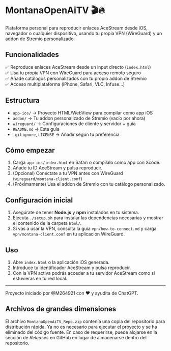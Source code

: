 # MontanaOpenAiTV 🎬🔥

Plataforma personal para reproducir enlaces AceStream desde iOS, navegador o cualquier dispositivo,
usando tu propia VPN (WireGuard) y un addon de Stremio personalizado.

## Funcionalidades

✅ Reproduce enlaces AceStream desde un input directo (`index.html`)  
✅ Usa tu propia VPN con WireGuard para acceso remoto seguro  
✅ Añade catálogos personalizados con tu propio addon de Stremio  
✅ Acceso multiplataforma (iPhone, Safari, VLC, Infuse...)

## Estructura

- `app-ios/` → Proyecto HTML/WebView para compilar como app iOS
- `addon/` → Tu addon personalizado de Stremio (vacío por ahora)
- `wireguard/` → Configuraciones de cliente y servidor + guía
- `README.md` → Esta guía
- `.gitignore`, `LICENSE` → Añadir según tu preferencia

## Cómo empezar

1. Carga `app-ios/index.html` en Safari o compílalo como app con Xcode.
2. Añade tu ID AceStream y pulsa reproducir.
3. (Opcional) Conéctate a tu VPN antes con WireGuard (`wireguard/montana-client.conf`)
4. (Próximamente) Usa el addon de Stremio con tu catálogo personalizado.

## Configuración inicial

1. Asegúrate de tener **Node.js** y **npm** instalados en tu sistema.
2. Ejecuta `./setup.sh` para instalar las dependencias necesarias y mostrar el contenido de la carpeta `html/`.
3. Si vas a usar la VPN, consulta la guía `vpn/how-to-connect.md` y carga `vpn/montana-client.conf` en tu aplicación WireGuard.

## Uso

1. Abre `index.html` o la aplicación iOS generada.
2. Introduce tu identificador AceStream y pulsa reproducir.
3. Con la VPN activa podrás acceder a tu servidor AceStream como si estuvieras en tu red local.

---
Proyecto iniciado por @M264921 con ❤️ y ayudita de ChatGPT.

## Archivos de grandes dimensiones

El archivo `MontanaOpenAiTV_Repo.zip` contenía una copia del repositorio para
distribución rápida. Ya no es necesario para ejecutar el proyecto y se ha
eliminado del código fuente. En caso de requerirse, puede alojarse en la
sección de _Releases_ en GitHub en lugar de almacenarse dentro del
repositorio.
